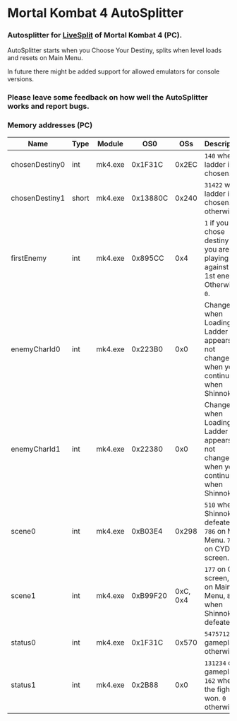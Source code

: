 # Mortal Kombat 4 AutoSplitter

### Autosplitter for [LiveSplit](https://github.com/LiveSplit/LiveSplit/releases) of Mortal Kombat 4 (PC).

AutoSplitter starts when you Choose Your Destiny, splits when level loads and resets on Main Menu.

In future there might be added support for allowed emulators for console versions.

### Please leave some feedback on how well the AutoSplitter works and report bugs.

### Memory addresses (PC)

| Name | Type | Module | OS0 | OSs | Description |
|---|---|---|---|---|---|
| chosenDestiny0 | int | mk4.exe | 0x1F31C | 0x2EC | `140` when ladder is chosen. |
| chosenDestiny1 | short | mk4.exe | 0x13880C | 0x240 | `31422` when ladder is chosen. `0` otherwise. |
| firstEnemy | int | mk4.exe | 0x895CC | 0x4 | `1` if you chose destiny and you are playing against the 1st enemy. Otherwise `0`. |
| enemyCharId0 | int | mk4.exe | 0x223B0 | 0x0 | Changes when Loading in Ladder appears, not changes when you continue. `8` when Shinnok. |
| enemyCharId1 | int | mk4.exe | 0x22380 | 0x0 | Changes when Loading in Ladder appears, not changes when you continue. `6` when Shinnok. |
| scene0 | int | mk4.exe | 0xB03E4 | 0x298 | `510` when Shinnok's defeated. `786` on Main Menu. `723` on CYD screen. |
| scene1 | int | mk4.exe | 0xB99F20 | 0xC, 0x4  | `177` on CYD screen, `263` on Main Menu, `8` when Shinnok's defeated. |
| status0 | int | mk4.exe | 0x1F31C | 0x570 | `5475712` on gameplay. `0` otherwise. |
| status1 | int | mk4.exe | 0x2B88 | 0x0 | `131234` on gameplay, `162` when the fight's won. `0` otherwise. |
